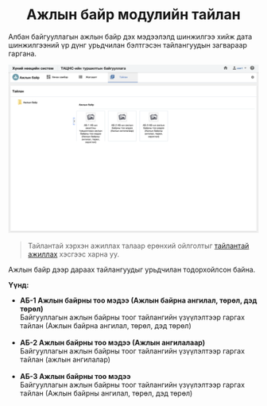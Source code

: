 
<h1 align="center">Ажлын байр модулийн тайлан</h1>

Албан байгууллагын ажлын байр дэх мэдээлэлд шинжилгээ хийж дата шинжилгээний үр дүнг урьдчилан бэлтгэсэн тайлангуудын загвараар гаргана.

![](../assets/images/modules/positions/report.png)

> Тайлантай хэрхэн ажиллах талаар ерөнхий ойлголтыг [тайлантай ажиллах](how-it-works?id=_5-Тайлантай-ажиллах) хэсгээс харна уу.

Ажлын байр дээр дараах тайлангуудыг урьдчилан тодорхойлсон байна.

**Үүнд:**

- **АБ-1 Ажлын байрны тоо мэдээ (Ажлын байрна ангилал, төрөл, дэд төрөл)**
  <br>Байгууллагын ажлын байрны тоог тайлангийн үзүүлэлтээр гаргах тайлан (Ажлын байрна ангилал, төрөл, дэд төрөл)<br><br>
- **АБ-2 Ажлын байрны тоо мэдээ (Ажлын ангилалаар)**
  <br>Байгууллагын ажлын байрны тоог тайлангийн үзүүлэлтээр гаргах тайлан (ажлын ангилалар)<br><br>
- **АБ-3 Ажлын байрны тоо мэдээ**
  <br>Байгууллагын ажлын байрны тоог тайлангийн үзүүлэлтээр гаргах тайлан (Ажлын байрны ангилал, төрөл, дэд төрөл)<br><br>

